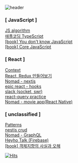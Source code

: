 ![header](https://capsule-render.vercel.app/api?type=waving&color=auto&fontColor=ffffff&height=150&section=header&text=harry&fontSize=40&animation=fadeIn&fontAlignY=33&)

### [ JavaScript ]

<a href="https://github.com/heyho-time/algo">JS algorithm<a><br>
<a href="https://github.com/heyho-time/type_study">애플코딩 TypeScript<a><br>
<a href="https://you-dont-know-js-study.vercel.app/">[book] You don't know JavaScript<a><br>
<a href="https://github.com/heyho-time/storage/tree/main/storage/coreJS">[book] Core JavaScript<a><br>

### [ React ]

<a href="https://github.com/heyho-time/storage/tree/main/storage/context">Context<a><br>
<a href="https://github.com/heyho-time/storage/tree/main/storage/makeReact%26Redux">React, Redux 만들어보기<a><br>
<a href="https://github.com/heyho-time/harrynext">Nomad - nextjs<a><br>
<a href="https://github.com/heyho-time/react-hooks">epic react - hooks<a><br>
<a href="https://github.com/heyho-time/slack">slack (socket, swr)<a><br>
<a href="https://github.com/heyho-time/react-query">react-query practice<a><br>
<a href="https://github.com/heyho-time/movieApp">Nomad - movie app(React Native)<a><br>

### [ unclassified ]

<a href="https://github.com/heyho-time/storage/tree/main/storage/DesignPattern">Patterns<a><br>
<a href="https://github.com/heyho-time/nest_board">nestjs crud<a><br>
<a href="https://github.com/heyho-time/harryql_api">Nomad - GraphQL<a><br>
<a href="https://github.com/heyho-time/HeyhoTalk">Heyho Talk (Firebase)<a><br>
<a href="https://github.com/heyho-time/storage/tree/main/storage/%EA%B0%9D%EC%B2%B4%EC%A7%80%ED%96%A5%EC%9D%98%EC%82%AC%EC%8B%A4%EA%B3%BC%EC%98%A4%ED%95%B4">[book] 객체지향의 사실과 오해<a><br>


[![Hits](https://hits.seeyoufarm.com/api/count/incr/badge.svg?url=https%3A%2F%2Fgithub.com%2Fheyho-time%2Fheyho-time&count_bg=%23FFFFFF&title_bg=%23FFFFFF&icon=&icon_color=%23FFFFFF&title=%E2%82%A9&edge_flat=false)](https://hits.seeyoufarm.com)
